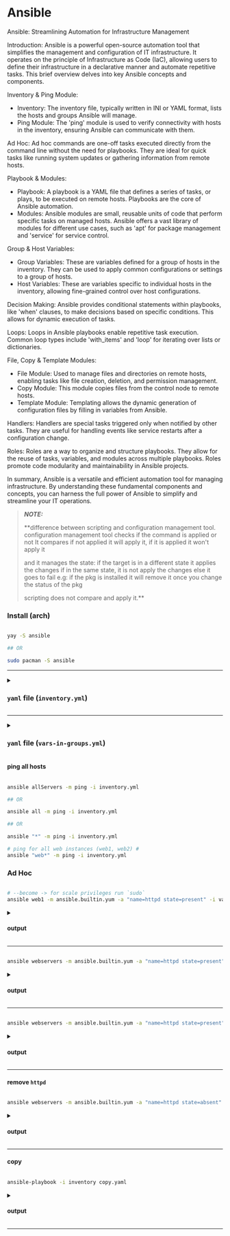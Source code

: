 # Ansible

Ansible: Streamlining Automation for Infrastructure Management

Introduction:
Ansible is a powerful open-source automation tool that simplifies the management and configuration of IT infrastructure. It operates on the principle of Infrastructure as Code (IaC), allowing users to define their infrastructure in a declarative manner and automate repetitive tasks. This brief overview delves into key Ansible concepts and components.

Inventory & Ping Module:
- Inventory: The inventory file, typically written in INI or YAML format, lists the hosts and groups Ansible will manage.
- Ping Module: The 'ping' module is used to verify connectivity with hosts in the inventory, ensuring Ansible can communicate with them.

Ad Hoc:
Ad hoc commands are one-off tasks executed directly from the command line without the need for playbooks. They are ideal for quick tasks like running system updates or gathering information from remote hosts.

Playbook & Modules:
- Playbook: A playbook is a YAML file that defines a series of tasks, or plays, to be executed on remote hosts. Playbooks are the core of Ansible automation.
- Modules: Ansible modules are small, reusable units of code that perform specific tasks on managed hosts. Ansible offers a vast library of modules for different use cases, such as 'apt' for package management and 'service' for service control.

Group & Host Variables:
- Group Variables: These are variables defined for a group of hosts in the inventory. They can be used to apply common configurations or settings to a group of hosts.
- Host Variables: These are variables specific to individual hosts in the inventory, allowing fine-grained control over host configurations.

Decision Making:
Ansible provides conditional statements within playbooks, like 'when' clauses, to make decisions based on specific conditions. This allows for dynamic execution of tasks.

Loops:
Loops in Ansible playbooks enable repetitive task execution. Common loop types include 'with_items' and 'loop' for iterating over lists or dictionaries.

File, Copy & Template Modules:
- File Module: Used to manage files and directories on remote hosts, enabling tasks like file creation, deletion, and permission management.
- Copy Module: This module copies files from the control node to remote hosts.
- Template Module: Templating allows the dynamic generation of configuration files by filling in variables from Ansible.

Handlers:
Handlers are special tasks triggered only when notified by other tasks. They are useful for handling events like service restarts after a configuration change.

Roles:
Roles are a way to organize and structure playbooks. They allow for the reuse of tasks, variables, and modules across multiple playbooks. Roles promote code modularity and maintainability in Ansible projects.

In summary, Ansible is a versatile and efficient automation tool for managing infrastructure. By understanding these fundamental components and concepts, you can harness the full power of Ansible to simplify and streamline your IT operations.

> **_NOTE:_** 
> 
> **difference between scripting and configuration management tool.
> configuration management tool checks if the command is applied or not 
> It compares if not applied it will apply it, if it is applied it won't apply it
> 
> and it manages the state:
> if the target is in a different state it applies the changes
> if in the same state, it is not apply the changes
> else it goes to fail
> e.g: if the pkg is installed it will remove it once you change the status of the pkg
> 
> scripting does not compare and apply it.**
> 

### Install (arch)

```bash

yay -S ansible

## OR

sudo pacman -S ansible

```

___

<details>
   <summary><h3> <code>yaml</code> file (<code>inventory.yml</code>) </h3></summary>
 
```yml
---

all:
  hosts:
    # add the 1st instance
    web1:
      ansible_host: 54.91.118.9
      ansible_user: ec2-user
      ansible_ssh_private_key_file: ~/Downloads/aws.pem

    # add the 2nd instance
    web2:
      ansible_host: 54.162.53.98
      ansible_user: ec2-user
      ansible_ssh_private_key_file: ~/Downloads/aws.pem

    # add the 3rd instance
    db1:
      ansible_host: 34.228.208.19
      ansible_user: ec2-user
      ansible_ssh_private_key_file: ~/Downloads/aws.pem
  children:
    webservers:
      hosts:
        web1:
        web2:
    dbservers:
      hosts:
        db1:
    allServers:
      children:
        webservers:
        dbservers:

```

</details>

___

<details>
   <summary><h3> <code>yaml</code> file (<code>vars-in-groups.yml</code>) </h3></summary>
 
```yml
---

all:
  hosts:
    # add the 1st instance
    web1:
      ansible_host: 54.91.118.9

    # add the 2nd instance
    web2:
      ansible_host: 54.162.53.98

    # add the 3rd instance
    db1:
      ansible_host: 34.228.208.19

  children:

    webservers:
      hosts:
        web1:
        web2:
  
    dbservers:
      hosts:
        db1:
  
    allServers:
      children:
        webservers:
        dbservers:
      vars:
        ansible_user: ec2-user
        ansible_ssh_private_key_file: ~/Downloads/aws.pem

```

</details>

#### ping all hosts

```bash

ansible allServers -m ping -i inventory.yml

## OR

ansible all -m ping -i inventory.yml

## OR

ansible "*" -m ping -i inventory.yml

# ping for all web instances (web1, web2) #
ansible "web*" -m ping -i inventory.yml

```

### Ad Hoc

```bash

# --become -> for scale privileges run `sudo`
ansible web1 -m ansible.builtin.yum -a "name=httpd state=present" -i vars-in-groups.yml --become

```
<details>
   <summary><h4> output </h4></summary>

```bash

web1 | CHANGED => {
    "ansible_facts": {
        "discovered_interpreter_python": "/usr/bin/python3"
    },
    "changed": true,
    "msg": "",
    "rc": 0,
    "results": [
        "Installed: apr-1.7.0-11.el9.x86_64",
        "Installed: httpd-filesystem-2.4.57-5.el9.noarch",
        "Installed: mod_lua-2.4.57-5.el9.x86_64",
        "Installed: centos-logos-httpd-90.4-1.el9.noarch",
        "Installed: apr-util-1.6.1-23.el9.x86_64",
        "Installed: apr-util-bdb-1.6.1-23.el9.x86_64",
        "Installed: httpd-tools-2.4.57-5.el9.x86_64",
        "Installed: httpd-2.4.57-5.el9.x86_64",
        "Installed: mailcap-2.1.49-5.el9.noarch",
        "Installed: mod_http2-1.15.19-5.el9.x86_64",
        "Installed: apr-util-openssl-1.6.1-23.el9.x86_64",
        "Installed: httpd-core-2.4.57-5.el9.x86_64"
    ]
}

```

</details>

___

```bash

ansible webservers -m ansible.builtin.yum -a "name=httpd state=present" -i vars-in-groups.yml --become

```

<details>
   <summary><h4> output </h4></summary>

```bash

web1 | SUCCESS => {
    "ansible_facts": {
        "discovered_interpreter_python": "/usr/bin/python3"
    },
    "changed": false,
    "msg": "Nothing to do",
    "rc": 0,
    "results": []
}
web2 | CHANGED => {
    "ansible_facts": {
        "discovered_interpreter_python": "/usr/bin/python3"
    },
    "changed": true,
    "msg": "",
    "rc": 0,
    "results": [
        "Installed: apr-1.7.0-11.el9.x86_64",
        "Installed: httpd-filesystem-2.4.57-5.el9.noarch",
        "Installed: mod_lua-2.4.57-5.el9.x86_64",
        "Installed: centos-logos-httpd-90.4-1.el9.noarch",
        "Installed: apr-util-1.6.1-23.el9.x86_64",
        "Installed: apr-util-bdb-1.6.1-23.el9.x86_64",
        "Installed: httpd-tools-2.4.57-5.el9.x86_64",
        "Installed: httpd-2.4.57-5.el9.x86_64",
        "Installed: mailcap-2.1.49-5.el9.noarch",
        "Installed: mod_http2-1.15.19-5.el9.x86_64",
        "Installed: apr-util-openssl-1.6.1-23.el9.x86_64",
        "Installed: httpd-core-2.4.57-5.el9.x86_64"
    ]
}

```

</details>

___

```bash

ansible webservers -m ansible.builtin.yum -a "name=httpd state=present" -i vars-in-groups.yml --become

```

<details>
   <summary><h4> output </h4></summary>

```bash
web2 | SUCCESS => {
    "ansible_facts": {
        "discovered_interpreter_python": "/usr/bin/python3"
    },
    "changed": false,
    "msg": "Nothing to do",
    "rc": 0,
    "results": []
}
web1 | SUCCESS => {
    "ansible_facts": {
        "discovered_interpreter_python": "/usr/bin/python3"
    },
    "changed": false,
    "msg": "Nothing to do",
    "rc": 0,
    "results": []
}

```

</details>

___

#### remove `httpd`

```bash

ansible webservers -m ansible.builtin.yum -a "name=httpd state=absent" -i vars-in-groups.yml --become

```

<details>
   <summary><h4> output </h4></summary>

```bash

web1 | CHANGED => {
    "ansible_facts": {
        "discovered_interpreter_python": "/usr/bin/python3"
    },
    "changed": true,
    "msg": "",
    "rc": 0,
    "results": [
        "Removed: httpd-2.4.57-5.el9.x86_64",
        "Removed: mod_http2-1.15.19-5.el9.x86_64"
    ]
}
web2 | CHANGED => {
    "ansible_facts": {
        "discovered_interpreter_python": "/usr/bin/python3"
    },
    "changed": true,
    "msg": "",
    "rc": 0,
    "results": [
        "Removed: httpd-2.4.57-5.el9.x86_64",
        "Removed: mod_http2-1.15.19-5.el9.x86_64"
    ]
}

```

</details>

___

#### copy 

```bash

ansible-playbook -i inventory copy.yaml

```

<details>
   <summary><h4> output </h4></summary>

```bash

PLAY [webserver setup] ********************************************************************************************

TASK [Gathering Facts] ********************************************************************************************
The authenticity of host '107.20.18.152 (107.20.18.152)' can't be established.
ED25519 key fingerprint is SHA256:/2Bz3BO8uT0dLnjDkf2tYXwki/rzii0+5hLZLQHkElU.
This host key is known by the following other names/addresses:
    ~/.ssh/known_hosts:30: 54.162.53.98
Are you sure you want to continue connecting (yes/no/[fingerprint])? yes
ok: [web1]
ok: [web2]

TASK [Install httpd] **********************************************************************************************
ok: [web2]
ok: [web1]

TASK [Start and Enable service] ***********************************************************************************
ok: [web2]
ok: [web1]

TASK [Copy index file] ********************************************************************************************
changed: [web2]
changed: [web1]

PLAY RECAP ********************************************************************************************************
web1                       : ok=4    changed=1    unreachable=0    failed=0    skipped=0    rescued=0    ignored=0 
web2                       : ok=4    changed=1    unreachable=0    failed=0    skipped=0    rescued=0    ignored=0

```

</details>

___
